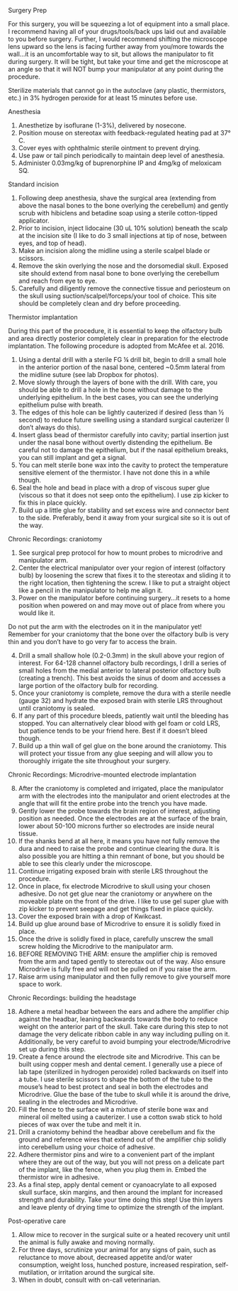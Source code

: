 Surgery Prep

For this surgery, you will be squeezing a lot of equipment into a small place. I recommend having all of your drugs/tools/back ups laid out and available to you before surgery. Further, I would recommend shifting the microscope lens upward so the lens is facing further away from you/more towards the wall…it is an uncomfortable way to sit, but allows the manipulator to fit during surgery. It will be tight, but take your time and get the microscope at an angle so that it will NOT bump your manipulator at any point during the procedure.

Sterilize materials that cannot go in the autoclave (any plastic, thermistors, etc.) in 3% hydrogen peroxide for at least 15 minutes before use. 

Anesthesia

1.	Anesthetize by isoflurane (1-3%), delivered by nosecone. 
2.	Position mouse on stereotax with feedback-regulated heating pad at 37° C. 
3.	Cover eyes with ophthalmic sterile ointment to prevent drying. 
4.	Use paw or tail pinch periodically to maintain deep level of anesthesia. 
5.	Administer 0.03mg/kg of buprenorphine IP and 4mg/kg of meloxicam SQ.

Standard incision 

1.	Following deep anesthesia, shave the surgical area (extending from above the nasal bones to the bone overlying the cerebellum) and gently scrub with hibiclens and betadine soap using a sterile cotton-tipped applicator. 
2.	Prior to incision, inject lidocaine (30 uL 10% solution) beneath the scalp at the incision site (I like to do 3 small injections at tip of nose, between eyes, and top of head). 
3.	Make an incision along the midline using a sterile scalpel blade or scissors.
4.	Remove the skin overlying the nose and the dorsomedial skull. Exposed site should extend from nasal bone to bone overlying the cerebellum and reach from eye to eye. 
5.	Carefully and diligently remove the connective tissue and periosteum on the skull using suction/scalpel/forceps/your tool of choice. This site should be completely clean and dry before proceeding. 

Thermistor implantation 

During this part of the procedure, it is essential to keep the olfactory bulb and area directly posterior completely clear in preparation for the electrode implantation. The following procedure is adopted from McAfee et al. 2016. 

1.	Using a dental drill with a sterile FG ¼ drill bit, begin to drill a small hole in the anterior portion of the nasal bone, centered ~0.5mm lateral from the midline suture (see lab Dropbox for photos). 
2.	Move slowly through the layers of bone with the drill. With care, you should be able to drill a hole in the bone without damage to the underlying epithelium. In the best cases, you can see the underlying epithelium pulse with breath. 
3.	The edges of this hole can be lightly cauterized if desired (less than ½ second) to reduce future swelling using a standard surgical cauterizer (I don’t always do this). 
4.	Insert glass bead of thermistor carefully into cavity; partial insertion just under the nasal bone without overtly distending the epithelium. Be careful not to damage the epithelium, but if the nasal epithelium breaks, you can still implant and get a signal. 
5.	You can melt sterile bone wax into the cavity to protect the temperature sensitive element of the thermistor. I have not done this in a while though.
6.	Seal the hole and bead in place with a drop of viscous super glue (viscous so that it does not seep onto the epithelium). I use zip kicker to fix this in place quickly. 
7.	Build up a little glue for stability and set excess wire and connector bent to the side. Preferably, bend it away from your surgical site so it is out of the way. 

Chronic Recordings: craniotomy 

1.	See surgical prep protocol for how to mount probes to microdrive and manipulator arm. 
2.	Center the electrical manipulator over your region of interest (olfactory bulb) by loosening the screw that fixes it to the stereotax and sliding it to the right location, then tightening the screw. I like to put a straight object like a pencil in the manipulator to help me align it. 
3.	Power on the manipulator before continuing surgery…it resets to a home position when powered on and may move out of place from where you would like it. 

Do not put the arm with the electrodes on it in the manipulator yet! Remember for your craniotomy that the bone over the olfactory bulb is very thin and you don’t have to go very far to access the brain. 

4.	Drill a small shallow hole (0.2-0.3mm) in the skull above your region of interest. For 64-128 channel olfactory bulb recordings, I drill a series of small holes from the medial anterior to lateral posterior olfactory bulb (creating a trench). This best avoids the sinus of doom and accesses a large portion of the olfactory bulb for recording. 
5.	Once your craniotomy is complete, remove the dura with a sterile needle (gauge 32) and hydrate the exposed brain with sterile LRS throughout until craniotomy is sealed. 
6.	If any part of this procedure bleeds, patiently wait until the bleeding has stopped. You can alternatively clear blood with gel foam or cold LRS, but patience tends to be your friend here. Best if it doesn’t bleed though. 
7.	Build up a thin wall of gel glue on the bone around the craniotomy. This will protect your tissue from any glue seeping and will allow you to thoroughly irrigate the site throughout your surgery. 

Chronic Recordings: Microdrive-mounted electrode implantation

8.	After the craniotomy is completed and irrigated, place the manipulator arm with the electrodes into the manipulator and orient electrodes at the angle that will fit the entire probe into the trench you have made. 
9.	Gently lower the probe towards the brain region of interest, adjusting position as needed. Once the electrodes are at the surface of the brain, lower about 50-100 microns further so electrodes are inside neural tissue. 
10.	If the shanks bend at all here, it means you have not fully remove the dura and need to raise the probe and continue clearing the dura. It is also possible you are hitting a thin remnant of bone, but you should be able to see this clearly under the microscope. 
11.	Continue irrigating exposed brain with sterile LRS throughout the procedure. 
12.	Once in place, fix electrode Microdrive to skull using your chosen adhesive. Do not get glue near the craniotomy or anywhere on the moveable plate on the front of the drive. I like to use gel super glue with zip kicker to prevent seepage and get things fixed in place quickly. 
13.	Cover the exposed brain with a drop of Kwikcast. 
14.	Build up glue around base of Microdrive to ensure it is solidly fixed in place. 
15.	Once the drive is solidly fixed in place, carefully unscrew the small screw holding the Microdrive to the manipulator arm. 
16.	BEFORE REMOVING THE ARM: ensure the amplifier chip is removed from the arm and taped gently to stereotax out of the way. Also ensure Microdrive is fully free and will not be pulled on if you raise the arm. 
17.	Raise arm using manipulator and then fully remove to give yourself more space to work. 

Chronic Recordings: building the headstage

18.	Adhere a metal headbar between the ears and adhere the amplifier chip against the headbar, leaning backwards towards the body to reduce weight on the anterior part of the skull. Take care during this step to not damage the very delicate ribbon cable in any way including pulling on it. Additionally, be very careful to avoid bumping your electrode/Microdrive set up during this step. 
19.	Create a fence around the electrode site and Microdrive. This can be built using copper mesh and dental cement. I generally use a piece of lab tape (sterilized in hydrogen peroxide) rolled backwards on itself into a tube. I use sterile scissors to shape the bottom of the tube to the mouse’s head to best protect and seal in both the electrodes and Microdrive. Glue the base of the tube to skull while it is around the drive, sealing in the electrodes and Microdrive. 
20.	Fill the fence to the surface wit a mixture of sterile bone wax and mineral oil melted using a cauterizer. I use a cotton swab stick to hold pieces of wax over the tube and melt it in. 
21.	Drill a craniotomy behind the headbar above cerebellum and fix the ground and reference wires that extend out of the amplifier chip solidly into cerebellum using your choice of adhesive. 
22.	Adhere thermistor pins and wire to a convenient part of the implant where they are out of the way, but you will not press on a delicate part of the implant, like the fence, when you plug them in. Embed the thermistor wire in adhesive. 
23.	As a final step, apply dental cement or cyanoacrylate to all exposed skull surface, skin margins, and then around the implant for increased strength and durability. Take your time doing this step! Use thin layers and leave plenty of drying time to optimize the strength of the implant. 

Post-operative care

1.	Allow mice to recover in the surgical suite or a heated recovery unit until the animal is fully awake and moving normally. 
2.	For three days, scrutinize your animal for any signs of pain, such as reluctance to move about, decreased appetite and/or water consumption, weight loss, hunched posture, increased respiration, self-mutilation, or irritation around the surgical site. 
3.	When in doubt, consult with on-call veterinarian. 
